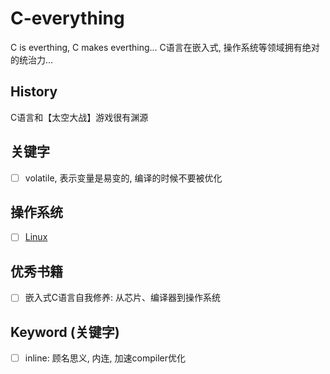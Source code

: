 # C-everything
C is everthing, C makes everthing...
C语言在嵌入式, 操作系统等领域拥有绝对的统治力...
## History
C语言和【太空大战】游戏很有渊源
## 关键字
- [ ] volatile, 表示变量是易变的, 编译的时候不要被优化
## 操作系统
- [ ] [Linux](https://github.com/torvalds/linux/tree/master)
## 优秀书籍
- [ ] 嵌入式C语言自我修养: 从芯片、编译器到操作系统
## Keyword (关键字)
- [ ] inline: 顾名思义, 内连, 加速compiler优化
